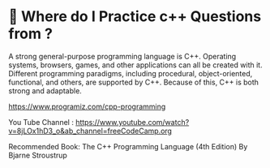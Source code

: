 # 🎯 Where do I Practice c++ Questions from ?

A strong general-purpose programming language is C++. Operating systems, browsers, games, and other applications can all be created with it. Different programming paradigms, including procedural, object-oriented, functional, and others, are supported by C++. Because of this, C++ is both strong and adaptable.

https://www.programiz.com/cpp-programming

You Tube Channel :
https://www.youtube.com/watch?v=8jLOx1hD3_o&ab_channel=freeCodeCamp.org

Recommended Book:
The C++ Programming Language (4th Edition) By Bjarne Stroustrup

